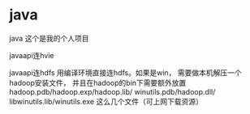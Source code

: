 # java
java
这个是我的个人项目



javaapi连hvie

javaapi连hdfs 用编译环境直接连hdfs。如果是win， 需要做本机解压一个hadoop安装文件， 并且在hadoop的bin下需要额外放置 hadoop.pdb/hadoop.exp/hadoop.lib/ winutils.pdb/hadoop.dll/ libwinutils.lib/winutils.exe 这么几个文件（可上网下载资源）
